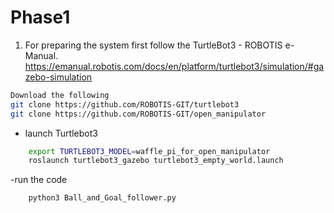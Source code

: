 # Phase1
1) For preparing the system first follow the TurtleBot3 - ROBOTIS e-Manual.<br/>
https://emanual.robotis.com/docs/en/platform/turtlebot3/simulation/#gazebo-simulation<br/>

```sh
Download the following
git clone https://github.com/ROBOTIS-GIT/turtlebot3
git clone https://github.com/ROBOTIS-GIT/open_manipulator 
```

- launch Turtlebot3
```sh
    export TURTLEBOT3_MODEL=waffle_pi_for_open_manipulator
    roslaunch turtlebot3_gazebo turtlebot3_empty_world.launch
```
-run the code
```sh
    python3 Ball_and_Goal_follower.py
```  
